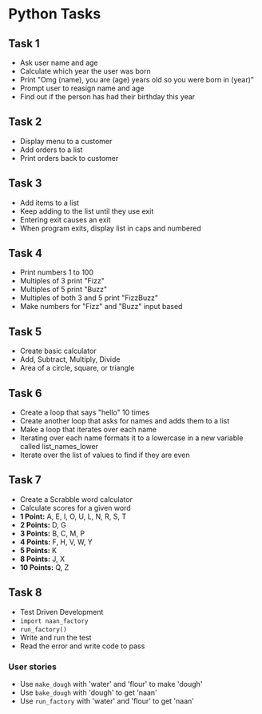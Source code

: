 # Python Tasks
## Task 1
- Ask user name and age
- Calculate which year the user was born
- Print "Omg (name), you are (age) years old so you were born in (year)"
- Prompt user to reasign name and age
- Find out if the person has had their birthday this year

## Task 2
- Display menu to a customer
- Add orders to a list
- Print orders back to customer

## Task 3
- Add items to a list
- Keep adding to the list until they use exit
- Entering exit causes an exit
- When program exits, display list in caps and numbered

## Task 4
- Print numbers 1 to 100
- Multiples of 3 print "Fizz"
- Multiples of 5 print "Buzz"
- Multiples of both 3 and 5 print "FizzBuzz"
- Make numbers for "Fizz" and "Buzz" input based

## Task 5
- Create basic calculator
- Add, Subtract, Multiply, Divide
- Area of a circle, square, or triangle

## Task 6
- Create a loop that says "hello" 10 times
- Create another loop that asks for names and adds them to a list
- Make a loop that iterates over each name
- Iterating over each name formats it to a lowercase in a new variable called list_names_lower
- Iterate over the list of values to find if they are even

## Task 7
- Create a Scrabble word calculator
- Calculate scores for a given word
- <strong>1 Point:</strong> A, E, I, O, U, L, N, R, S, T
- <strong>2 Points:</strong> D, G
- <strong>3 Points:</strong> B, C, M, P
- <strong>4 Points:</strong> F, H, V, W, Y
- <strong>5 Points:</strong> K
- <strong>8 Points:</strong> J, X
- <strong> 10 Points:</strong> Q, Z

## Task 8
- Test Driven Development
- `import naan_factory`
- `run_factory()`
- Write and run the test
- Read the error and write code to pass
### User stories
- Use `make_dough` with 'water' and 'flour' to make 'dough'
- Use `bake_dough` with 'dough' to get 'naan'
- Use `run_factory` with 'water' and 'flour' to get 'naan'